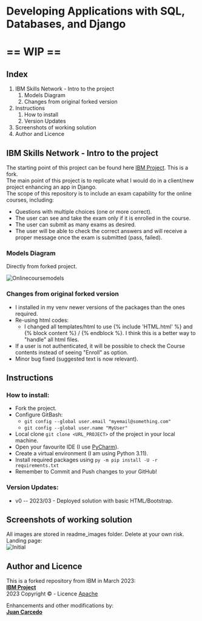 # Developing Applications with SQL, Databases, and Django
# == WIP ==
## Index
1) IBM Skills Network - Intro to the project
   1) Models Diagram
   2) Changes from original forked version
2) Instructions
   1) How to install
   2) Version Updates
3) Screenshots of working solution
4) Author and Licence


## IBM Skills Network - Intro to the project
The starting point of this project can be found here [IBM Project](https://github.com/ibm-developer-skills-network/final-cloud-app-with-database). This is a fork.  
The main point of this project is to replicate what I would do in a client/new project enhancing an app in Django.  
The scope of this repository is to include an exam capability for the online courses, including:
+ Questions with multiple choices (one or more correct).  
+ The user can see and take the exam only if it is enrolled in the course.
+ The user can submit as many exams as desired.
+ The user will be able to check the correct answers and will receive a proper message once the exam is submitted (pass, failed).

### Models Diagram
Directly from forked project.

![Onlinecoursemodels](https://github.com/JuanCarcedo/final-cloud-app-with-database/blob/master/static/media/course_images/onlinecourse_app_er.png)

### Changes from original forked version
- I installed in my venv newer versions of the packages than the ones required.
- Re-using html codes:
  - I changed all templates/html to use {% include 'HTML.html' %} and {% block content %} / {% endblock %}. I think this is a better way to "handle" all html files.
- If a user is not authenticated, it will be possible to check the Course contents instead of seeing "Enroll" as option.
- Minor bug fixed (suggested text is now relevant).

## Instructions
### How to install:  
- Fork the project.
- Configure GitBash:
  - `git config --global user.email "myemail@something.com"`
  - `git config --global user.name "MyUser"`
- Local clone `git clone <URL_PROJECT>` of the project in your local machine.
- Open your favourite IDE (I use [PyCharm](https://www.jetbrains.com/pycharm/)).
- Create a virtual environment (I am using Python 3.11).
- Install required packages using `py -m pip install -U -r requirements.txt`
- Remember to Commit and Push changes to your GitHub!

### Version Updates:  
+ v0 -- 2023/03 - Deployed solution with basic HTML/Bootstrap.

## Screenshots of working solution
All images are stored in readme_images folder. Delete at your own risk.  
Landing page:  
![Initial](readme_images/landing_page.PNG)



## Author and Licence
This is a forked repository from IBM in March 2023:  
**[IBM Project](https://github.com/ibm-developer-skills-network/final-cloud-app-with-database)**  
2023 Copyright © - Licence [Apache](https://github.com/ibm-developer-skills-network/final-cloud-app-with-database/blob/master/LICENSE)  

Enhancements and other modifications by:  
**[Juan Carcedo](https://github.com/JuanCarcedo)**  

